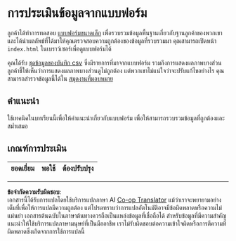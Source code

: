 <!--
CO_OP_TRANSLATOR_METADATA:
{
  "original_hash": "f9d5a7275e046223fa6474477674b810",
  "translation_date": "2025-08-26T20:59:21+00:00",
  "source_file": "2-Working-With-Data/08-data-preparation/assignment.md",
  "language_code": "th"
}
-->
# การประเมินข้อมูลจากแบบฟอร์ม

ลูกค้าได้ทำการทดสอบ [แบบฟอร์มขนาดเล็ก](../../../../2-Working-With-Data/08-data-preparation/index.html) เพื่อรวบรวมข้อมูลพื้นฐานเกี่ยวกับฐานลูกค้าของพวกเขา และได้นำผลลัพธ์ที่ได้มาให้คุณตรวจสอบความถูกต้องของข้อมูลที่รวบรวมมา คุณสามารถเปิดหน้า `index.html` ในเบราว์เซอร์เพื่อดูแบบฟอร์มได้

คุณได้รับ [ชุดข้อมูลของบันทึก csv](../../../../data/form.csv) ซึ่งมีรายการที่มาจากแบบฟอร์ม รวมถึงการแสดงผลภาพบางส่วน ลูกค้าชี้ให้เห็นว่าการแสดงผลภาพบางส่วนดูไม่ถูกต้อง แต่พวกเขาไม่แน่ใจว่าจะปรับแก้ไขอย่างไร คุณสามารถสำรวจข้อมูลนี้ได้ใน [สมุดงานที่มอบหมาย](assignment.ipynb)

## คำแนะนำ

ใช้เทคนิคในบทเรียนนี้เพื่อให้คำแนะนำเกี่ยวกับแบบฟอร์ม เพื่อให้สามารถรวบรวมข้อมูลที่ถูกต้องและสม่ำเสมอ

## เกณฑ์การประเมิน

ยอดเยี่ยม | พอใช้ | ต้องปรับปรุง
--- | --- | --- |

---

**ข้อจำกัดความรับผิดชอบ**:  
เอกสารนี้ได้รับการแปลโดยใช้บริการแปลภาษา AI [Co-op Translator](https://github.com/Azure/co-op-translator) แม้ว่าเราจะพยายามอย่างเต็มที่เพื่อให้การแปลมีความถูกต้อง แต่โปรดทราบว่าการแปลอัตโนมัติอาจมีข้อผิดพลาดหรือความไม่แม่นยำ เอกสารต้นฉบับในภาษาต้นทางควรถือเป็นแหล่งข้อมูลที่เชื่อถือได้ สำหรับข้อมูลที่มีความสำคัญ แนะนำให้ใช้บริการแปลภาษามนุษย์ที่เป็นมืออาชีพ เราไม่รับผิดชอบต่อความเข้าใจผิดหรือการตีความที่ผิดพลาดซึ่งเกิดจากการใช้การแปลนี้